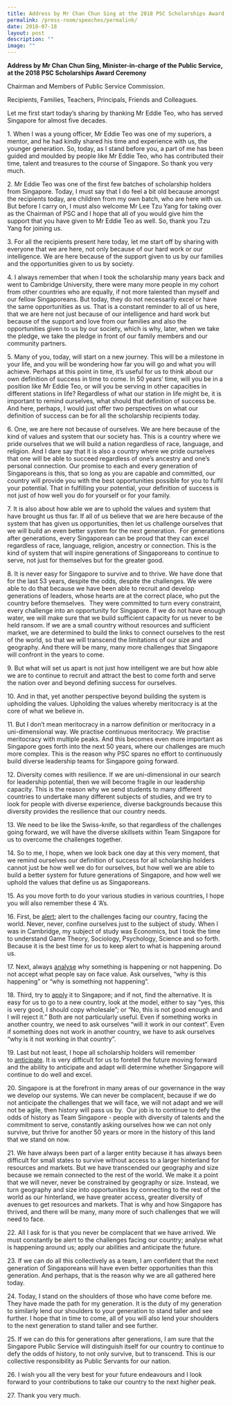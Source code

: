 ```yaml
---
title: Address by Mr Chan Chun Sing at the 2018 PSC Scholarships Award Ceremony
permalink: /press-room/speeches/permalink/
date: 2018-07-18
layout: post
description: ""
image: ""
---
```

**Address by Mr Chan Chun Sing, Minister-in-charge of the Public Service, at the 2018 PSC Scholarships Award Ceremony**

Chairman and Members of Public Service Commission.   
  
Recipients, Families, Teachers, Principals, Friends and Colleagues.   
  
Let me first start today’s sharing by thanking Mr Eddie Teo, who has served Singapore for almost five decades.  
  
1\. When I was a young officer, Mr Eddie Teo was one of my superiors, a mentor, and he had kindly shared his time and experience with us, the younger generation. So, today, as I stand before you, a part of me has been guided and moulded by people like Mr Eddie Teo, who has contributed their time, talent and treasures to the course of Singapore. So thank you very much.  
  
2\. Mr Eddie Teo was one of the first few batches of scholarship holders from Singapore. Today, I must say that I do feel a bit old because amongst the recipients today, are children from my own batch, who are here with us. But before I carry on, I must also welcome Mr Lee Tzu Yang for taking over as the Chairman of PSC and I hope that all of you would give him the support that you have given to Mr Eddie Teo as well. So, thank you Tzu Yang for joining us.  
  
3\. For all the recipients present here today, let me start off by sharing with everyone that we are here, not only because of our hard work or our intelligence. We are here because of the support given to us by our families and the opportunities given to us by society.   
  
4\. I always remember that when I took the scholarship many years back and went to Cambridge University, there were many more people in my cohort from other countries who are equally, if not more talented than myself and our fellow Singaporeans. But today, they do not necessarily excel or have the same opportunities as us. That is a constant reminder to all of us here, that we are here not just because of our intelligence and hard work but because of the support and love from our families and also the opportunities given to us by our society, which is why, later, when we take the pledge, we take the pledge in front of our family members and our community partners.   
  
5\. Many of you, today, will start on a new journey. This will be a milestone in your life, and you will be wondering how far you will go and what you will achieve. Perhaps at this point in time, it’s useful for us to think about our own definition of success in time to come. In 50 years’ time, will you be in a position like Mr Eddie Teo, or will you be serving in other capacities in different stations in life? Regardless of what our station in life might be, it is important to remind ourselves, what should that definition of success be. And here, perhaps, I would just offer two perspectives on what our definition of success can be for all the scholarship recipients today.   
  
6\. One, we are here not because of ourselves. We are here because of the kind of values and system that our society has. This is a country where we pride ourselves that we will build a nation regardless of race, language, and religion. And I dare say that it is also a country where we pride ourselves that one will be able to succeed regardless of one’s ancestry and one’s personal connection. Our promise to each and every generation of Singaporeans is this, that so long as you are capable and committed, our country will provide you with the best opportunities possible for you to fulfil your potential. That in fulfilling your potential, your definition of success is not just of how well you do for yourself or for your family.   
  
7\. It is also about how able we are to uphold the values and system that have brought us thus far. If all of us believe that we are here because of the system that has given us opportunities, then let us challenge ourselves that we will build an even better system for the next generation.  For generations after generations, every Singaporean can be proud that they can excel regardless of race, language, religion, ancestry or connection. This is the kind of system that will inspire generations of Singaporeans to continue to serve, not just for themselves but for the greater good.   
  
8\. It is never easy for Singapore to survive and to thrive. We have done that for the last 53 years, despite the odds, despite the challenges. We were able to do that because we have been able to recruit and develop generations of leaders, whose hearts are at the correct place, who put the country before themselves.  They were committed to turn every constraint, every challenge into an opportunity for Singapore. If we do not have enough water, we will make sure that we build sufficient capacity for us never to be held ransom. If we are a small country without resources and sufficient market, we are determined to build the links to connect ourselves to the rest of the world, so that we will transcend the limitations of our size and geography. And there will be many, many more challenges that Singapore will confront in the years to come.   
  
9\. But what will set us apart is not just how intelligent we are but how able we are to continue to recruit and attract the best to come forth and serve the nation over and beyond defining success for ourselves.   
  
10\. And in that, yet another perspective beyond building the system is upholding the values. Upholding the values whereby meritocracy is at the core of what we believe in.   
  
11\. But I don’t mean meritocracy in a narrow definition or meritocracy in a uni-dimensional way. We practise continuous meritocracy. We practise meritocracy with multiple peaks. And this becomes even more important as Singapore goes forth into the next 50 years, where our challenges are much more complex. This is the reason why PSC spares no effort to continuously build diverse leadership teams for Singapore going forward.  
  
12\. Diversity comes with resilience. If we are uni-dimensional in our search for leadership potential, then we will become fragile in our leadership capacity. This is the reason why we send students to many different countries to undertake many different subjects of studies, and we try to look for people with diverse experience, diverse backgrounds because this diversity provides the resilience that our country needs.   
  
13\. We need to be like the Swiss-knife, so that regardless of the challenges going forward, we will have the diverse skillsets within Team Singapore for us to overcome the challenges together.  
  
14\. So to me, I hope, when we look back one day at this very moment, that we remind ourselves our definition of success for all scholarship holders cannot just be how well we do for ourselves, but how well we are able to build a better system for future generations of Singapore, and how well we uphold the values that define us as Singaporeans.  
  
15\. As you move forth to do your various studies in various countries, I hope you will also remember these 4 ’A’s.  
  
16\. First, be <u>alert</u>; alert to the challenges facing our country, facing the world. Never, never, confine ourselves just to the subject of study. When I was in Cambridge, my subject of study was Economics, but I took the time to understand Game Theory, Sociology, Psychology, Science and so forth. Because it is the best time for us to keep alert to what is happening around us.  
  
17\. Next, always <u>analyse</u> why something is happening or not happening. Do not accept what people say on face value. Ask ourselves, “why is this happening” or “why is something not happening”.   
  
18\. Third, try to <u>apply</u> it to Singapore; and if not, find the alternative. It is easy for us to go to a new country, look at the model, either to say “yes, this is very good, I should copy wholesale”; or “No, this is not good enough and I will reject it.” Both are not particularly useful. Even if something works in another country, we need to ask ourselves “will it work in our context”. Even if something does not work in another country, we have to ask ourselves “why is it not working in that country”.   
  
19\. Last but not least, I hope all scholarship holders will remember to <u>anticipate</u>. It is very difficult for us to foretell the future moving forward and the ability to anticipate and adapt will determine whether Singapore will continue to do well and excel.  
  
20\. Singapore is at the forefront in many areas of our governance in the way we develop our systems. We can never be complacent, because if we do not anticipate the challenges that we will face, we will not adapt and we will not be agile, then history will pass us by.  Our job is to continue to defy the odds of history as Team Singapore - people with diversity of talents and the commitment to serve, constantly asking ourselves how we can not only survive, but thrive for another 50 years or more in the history of this land that we stand on now.   
  
21\. We have always been part of a larger entity because it has always been difficult for small states to survive without access to a larger hinterland for resources and markets. But we have transcended our geography and size because we remain connected to the rest of the world. We make it a point that we will never, never be constrained by geography or size. Instead, we turn geography and size into opportunities by connecting to the rest of the world as our hinterland, we have greater access, greater diversity of avenues to get resources and markets. That is why and how Singapore has thrived, and there will be many, many more of such challenges that we will need to face.  
  
22\. All I ask for is that you never be complacent that we have arrived. We must constantly be alert to the challenges facing our country; analyse what is happening around us; apply our abilities and anticipate the future.  
  
23\. If we can do all this collectively as a team, I am confident that the next generation of Singaporeans will have even better opportunities than this generation. And perhaps, that is the reason why we are all gathered here today.  
  
24\. Today, I stand on the shoulders of those who have come before me. They have made the path for my generation. It is the duty of my generation to similarly lend our shoulders to your generation to stand taller and see further. I hope that in time to come, all of you will also lend your shoulders to the next generation to stand taller and see further.  
  
25\. If we can do this for generations after generations, I am sure that the Singapore Public Service will distinguish itself for our country to continue to defy the odds of history, to not only survive, but to transcend. This is our collective responsibility as Public Servants for our nation.  
  
26\. I wish you all the very best for your future endeavours and I look forward to your contributions to take our country to the next higher peak.  
  
27\. Thank you very much.